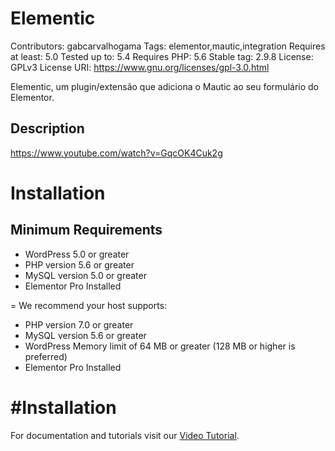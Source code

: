 # Elementic
Contributors: gabcarvalhogama
Tags: elementor,mautic,integration
Requires at least: 5.0
Tested up to: 5.4
Requires PHP: 5.6
Stable tag: 2.9.8
License: GPLv3
License URI: https://www.gnu.org/licenses/gpl-3.0.html

Elementic, um plugin/extensão que adiciona o Mautic ao seu formulário do Elementor.

## Description

https://www.youtube.com/watch?v=GqcOK4Cuk2g


# Installation

## Minimum Requirements

* WordPress 5.0 or greater
* PHP version 5.6 or greater
* MySQL version 5.0 or greater
* Elementor Pro Installed

= We recommend your host supports:

* PHP version 7.0 or greater
* MySQL version 5.6 or greater
* WordPress Memory limit of 64 MB or greater (128 MB or higher is preferred)
* Elementor Pro Installed

# #Installation

For documentation and tutorials visit our [Video Tutorial](https://www.youtube.com/watch?v=GqcOK4Cuk2g).
